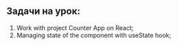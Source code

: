 ## Задачи на урок:

1. Work with project Counter App on React;
2. Managing state of the component with useState hook;